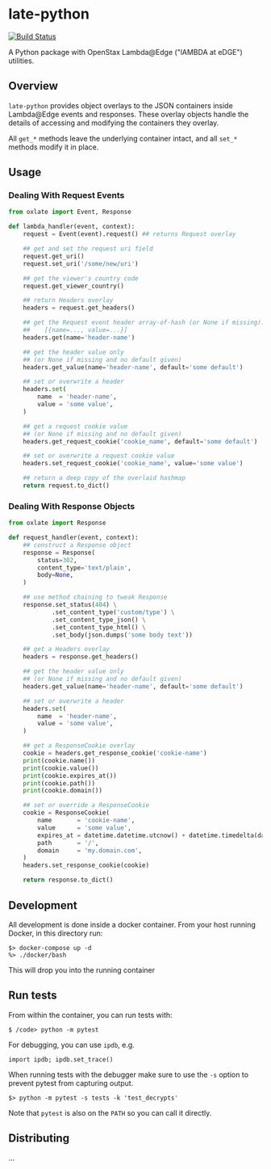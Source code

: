 # late-python

[![Build Status](https://travis-ci.org/openstax/late-python.svg?branch=master)](https://travis-ci.org/openstax/late-python)

A Python package with OpenStax Lambda@Edge ("lAMBDA at eDGE") utilities.

## Overview

`late-python` provides object overlays
to the JSON containers
inside Lambda@Edge events and responses.
These overlay objects handle the details
of accessing and modifying
the containers they overlay.

All `get_*` methods
leave the underlying container intact,
and all `set_*` methods
modify it in place.

## Usage

### Dealing With Request Events

```python
from oxlate import Event, Response

def lambda_handler(event, context):
    request = Event(event).request() ## returns Request overlay

    ## get and set the request uri field
    request.get_uri()
    request.set_uri('/some/new/uri')

    ## get the viewer's country code
    request.get_viewer_country()

    ## return Headers overlay
    headers = request.get_headers()

    ## get the Request event header array-of-hash (or None if missing):
    ##    [{name=..., value=...}]
    headers.get(name='header-name')

    ## get the header value only
    ## (or None if missing and no default given)
    headers.get_value(name='header-name', default='some default')

    ## set or overwrite a header
    headers.set(
        name  = 'header-name',
        value = 'some value',
    )

    ## get a request cookie value
    ## (or None if missing and no default given)
    headers.get_request_cookie('cookie_name', default='some default')

    ## set or overwrite a request cookie value
    headers.set_request_cookie('cookie_name', value='some value')

    ## return a deep copy of the overlaid hashmap
    return request.to_dict()
```

### Dealing With Response Objects
```python
from oxlate import Response

def request_handler(event, context):
    ## construct a Response object
    response = Response(
        status=302,
        content_type='text/plain',
        body=None,
    )

    ## use method chaining to tweak Response
    response.set_status(404) \
            .set_content_type('custom/type') \
            .set_content_type_json() \
            .set_content_type_html() \
            .set_body(json.dumps('some body text'))

    ## get a Headers overlay
    headers = response.get_headers()

    ## get the header value only
    ## (or None if missing and no default given)
    headers.get_value(name='header-name', default='some default')

    ## set or overwrite a header
    headers.set(
        name  = 'header-name',
        value = 'some value',
    )

    ## get a ResponseCookie overlay
    cookie = headers.get_response_cookie('cookie-name')
    print(cookie.name())
    print(cookie.value())
    print(cookie.expires_at())
    print(cookie.path())
    print(cookie.domain())

    ## set or override a ResponseCookie
    cookie = ResponseCookie(
        name       = 'cookie-name',
        value      = 'some value',
        expires_at = datetime.datetime.utcnow() + datetime.timedelta(days=2),
        path       = '/',
        domain     = 'my.domain.com',
    )
    headers.set_response_cookie(cookie)

    return response.to_dict()
```

## Development

All development is done inside a docker container.  From your host running Docker, in this directory run:

```
$> docker-compose up -d
%> ./docker/bash
```

This will drop you into the running container

## Run tests

From within the container, you can run tests with:

```
$ /code> python -m pytest
```

For debugging, you can use `ipdb`, e.g.

```
import ipdb; ipdb.set_trace()
```

When running tests with the debugger make sure to use the `-s` option to prevent pytest from capturing output.

`$> python -m pytest -s tests -k 'test_decrypts'`

Note that `pytest` is also on the `PATH` so you can call it directly.

## Distributing

...

